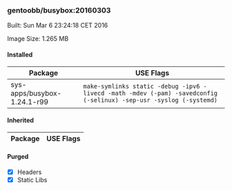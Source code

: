 ### gentoobb/busybox:20160303
Built: Sun Mar  6 23:24:18 CET 2016

Image Size: 1.265 MB
#### Installed
Package | USE Flags
--------|----------
sys-apps/busybox-1.24.1-r99 | `make-symlinks static -debug -ipv6 -livecd -math -mdev (-pam) -savedconfig (-selinux) -sep-usr -syslog (-systemd)`
#### Inherited
Package | USE Flags
--------|----------
#### Purged
- [x] Headers
- [x] Static Libs
